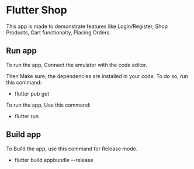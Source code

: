 # Flutter Shop

This app is made to demonstrate features like Login/Register, Shop Products, Cart functionalty, Placing Orders.

## Run app

To run the app, Connect the emulator with the code editor.

Then Make sure, the dependencies are installed in your code. To do so, run this command:

- flutter pub get

To run the app, Use this command:

- flutter run


## Build app

To Build the app, use this command for Release mode.

- flutter build appbundle --release

